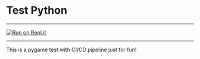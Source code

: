 # Test Python
***
[![Run on Repl.it](https://repl.it/badge/github/DV8FromTheWorld/JDA)](https://repl.it/github/DV8FromTheWorld/JDA)
***
This is a pygame test with CI/CD pipeline just for fun!




